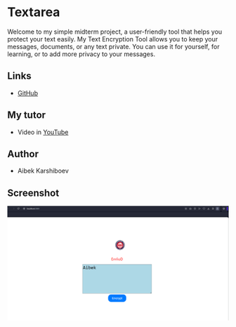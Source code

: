# Textarea

Welcome to my simple midterm project, a user-friendly tool that helps you protect your text easily. My Text Encryption Tool allows you to keep your messages, documents, or any text private. You can use it for yourself, for learning, or to add more privacy to your messages.


## Links

- [GitHub](https://github.com/AibekKarshiboev/webpro_midterm/)

## My tutor

- Video in [YouTube](https://www.youtube.com/)

## Author

- Aibek Karshiboev

## Screenshot
![Sample Image](image/aibek.png)
